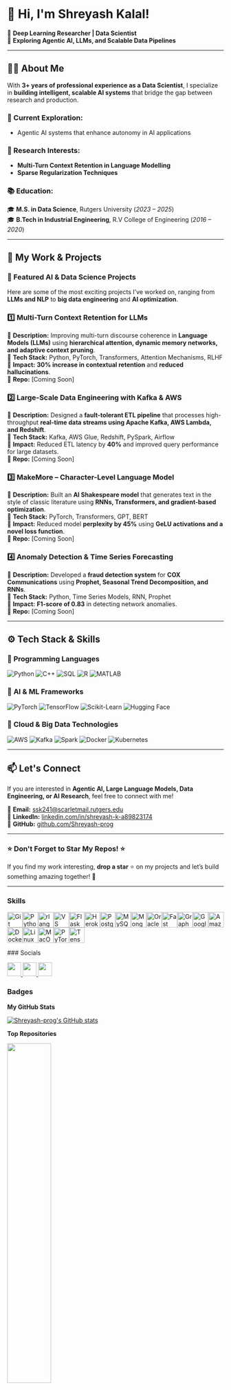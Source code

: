 # 👋 Hi, I'm Shreyash Kalal!

🚀 **Deep Learning Researcher | Data Scientist**  
🔬 **Exploring Agentic AI, LLMs, and Scalable Data Pipelines**

---

## 👨‍💻 About Me  
With **3+ years of professional experience as a Data Scientist**, I specialize in **building intelligent, scalable AI systems** that bridge the gap between research and production. 

### 🔎 Current Exploration:
- Agentic AI systems that enhance autonomy in AI applications

### 🔹 Research Interests:
- **Multi-Turn Context Retention in Language Modelling**  
- **Sparse Regularization Techniques**  

### 📚 Education:
🎓 **M.S. in Data Science**, Rutgers University (*2023 – 2025*)  
🎓 **B.Tech in Industrial Engineering**, R.V College of Engineering (*2016 – 2020*)  

---

## 🔬 My Work & Projects  

### 🚀 Featured AI & Data Science Projects  
Here are some of the most exciting projects I’ve worked on, ranging from **LLMs and NLP** to **big data engineering** and **AI optimization**.  

### **1️⃣ Multi-Turn Context Retention for LLMs**  
🔹 **Description:** Improving multi-turn discourse coherence in **Language Models (LLMs)** using **hierarchical attention, dynamic memory networks, and adaptive context pruning**.  
🔹 **Tech Stack:** Python, PyTorch, Transformers, Attention Mechanisms, RLHF  
🔹 **Impact:** **30% increase in contextual retention** and **reduced hallucinations**.  
📂 **Repo:** [Coming Soon]  

### **2️⃣ Large-Scale Data Engineering with Kafka & AWS**  
🔹 **Description:** Designed a **fault-tolerant ETL pipeline** that processes high-throughput **real-time data streams using Apache Kafka, AWS Lambda, and Redshift**.  
🔹 **Tech Stack:** Kafka, AWS Glue, Redshift, PySpark, Airflow  
🔹 **Impact:** Reduced ETL latency by **40%** and improved query performance for large datasets.  
📂 **Repo:** [Coming Soon]  

### **3️⃣ MakeMore – Character-Level Language Model**  
🔹 **Description:** Built an **AI Shakespeare model** that generates text in the style of classic literature using **RNNs, Transformers, and gradient-based optimization**.  
🔹 **Tech Stack:** PyTorch, Transformers, GPT, BERT  
🔹 **Impact:** Reduced model **perplexity by 45%** using **GeLU activations and a novel loss function**.  
📂 **Repo:** [Coming Soon]  

### **4️⃣ Anomaly Detection & Time Series Forecasting**  
🔹 **Description:** Developed a **fraud detection system** for **COX Communications** using **Prophet, Seasonal Trend Decomposition, and RNNs**.  
🔹 **Tech Stack:** Python, Time Series Models, RNN, Prophet  
🔹 **Impact:** **F1-score of 0.83** in detecting network anomalies.  
📂 **Repo:** [Coming Soon]  

---

## ⚙️ Tech Stack & Skills  

### 🔹 **Programming Languages**  
![Python](https://img.shields.io/badge/Python-3776AB?style=flat&logo=python&logoColor=white)
![C++](https://img.shields.io/badge/C++-00599C?style=flat&logo=cplusplus&logoColor=white)
![SQL](https://img.shields.io/badge/SQL-CC2927?style=flat&logo=sqlite&logoColor=white)
![R](https://img.shields.io/badge/R-276DC3?style=flat&logo=r&logoColor=white)
![MATLAB](https://img.shields.io/badge/MATLAB-0076A8?style=flat&logo=mathworks&logoColor=white)

### 🔹 **AI & ML Frameworks**  
![PyTorch](https://img.shields.io/badge/PyTorch-EE4C2C?style=flat&logo=pytorch&logoColor=white)
![TensorFlow](https://img.shields.io/badge/TensorFlow-FF6F00?style=flat&logo=tensorflow&logoColor=white)
![Scikit-Learn](https://img.shields.io/badge/Scikit--Learn-F7931E?style=flat&logo=scikitlearn&logoColor=white)
![Hugging Face](https://img.shields.io/badge/Hugging%20Face-FFCC00?style=flat&logo=huggingface&logoColor=white)

### 🔹 **Cloud & Big Data Technologies**  
![AWS](https://img.shields.io/badge/AWS-232F3E?style=flat&logo=amazonaws&logoColor=white)
![Kafka](https://img.shields.io/badge/Apache%20Kafka-231F20?style=flat&logo=apachekafka&logoColor=white)
![Spark](https://img.shields.io/badge/Apache%20Spark-E25A1C?style=flat&logo=apachespark&logoColor=white)
![Docker](https://img.shields.io/badge/Docker-2496ED?style=flat&logo=docker&logoColor=white)
![Kubernetes](https://img.shields.io/badge/Kubernetes-326CE5?style=flat&logo=kubernetes&logoColor=white)

---

## 📫 Let's Connect  
If you are interested in **Agentic AI, Large Language Models, Data Engineering, or AI Research**, feel free to connect with me!  

📧 **Email:** [ssk241@scarletmail.rutgers.edu](mailto:ssk241@scarletmail.rutgers.edu)  
🔗 **LinkedIn:** [linkedin.com/in/shreyash-k-a89823174](https://www.linkedin.com/in/shreyash-k-a89823174/)  
🚀 **GitHub:** [github.com/Shreyash-prog](https://github.com/Shreyash-prog)  

---

### ⭐ **Don't Forget to Star My Repos!** ⭐  
If you find my work interesting, **drop a star** ⭐ on my projects and let’s build something amazing together! 🚀  

---

### Skills  

<p align="left"> <a href="https://git-scm.com/" target="_blank" rel="noreferrer"><img src="https://raw.githubusercontent.com/danielcranney/readme-generator/main/public/icons/skills/git-colored.svg" width="36" height="36" alt="Git" /></a><a href="https://www.python.org/" target="_blank" rel="noreferrer"><img src="https://raw.githubusercontent.com/danielcranney/readme-generator/main/public/icons/skills/python-colored.svg" width="36" height="36" alt="Python" /></a><a href="https://www.r-project.org/" target="_blank" rel="noreferrer"><img src="https://raw.githubusercontent.com/danielcranney/readme-generator/main/public/icons/skills/rlang-colored.svg" width="36" height="36" alt="rlang" /></a><a href="https://code.visualstudio.com/" target="_blank" rel="noreferrer"><img src="https://raw.githubusercontent.com/danielcranney/readme-generator/main/public/icons/skills/visualstudiocode.svg" width="36" height="36" alt="VS Code" /></a><a href="https://flask.palletsprojects.com/en/2.0.x/" target="_blank" rel="noreferrer"><img src="https://raw.githubusercontent.com/danielcranney/readme-generator/main/public/icons/skills/flask-colored.svg" width="36" height="36" alt="Flask" /></a><a href="https://www.heroku.com/" target="_blank" rel="noreferrer"><img src="https://raw.githubusercontent.com/danielcranney/readme-generator/main/public/icons/skills/heroku-colored.svg" width="36" height="36" alt="Heroku" /></a><a href="https://www.postgresql.org/" target="_blank" rel="noreferrer"><img src="https://raw.githubusercontent.com/danielcranney/readme-generator/main/public/icons/skills/postgresql-colored.svg" width="36" height="36" alt="PostgreSQL" /></a><a href="https://www.mysql.com/" target="_blank" rel="noreferrer"><img src="https://raw.githubusercontent.com/danielcranney/readme-generator/main/public/icons/skills/mysql-colored.svg" width="36" height="36" alt="MySQL" /></a><a href="https://www.mongodb.com/" target="_blank" rel="noreferrer"><img src="https://raw.githubusercontent.com/danielcranney/readme-generator/main/public/icons/skills/mongodb-colored.svg" width="36" height="36" alt="MongoDB" /></a><a href="https://www.oracle.com/uk/index.html" target="_blank" rel="noreferrer"><img src="https://raw.githubusercontent.com/danielcranney/readme-generator/main/public/icons/skills/oracle-colored.svg" width="36" height="36" alt="Oracle" /></a><a href="https://fastapi.tiangolo.com/" target="_blank" rel="noreferrer"><img src="https://raw.githubusercontent.com/danielcranney/readme-generator/main/public/icons/skills/fastapi-colored.svg" width="36" height="36" alt="Fast API" /></a><a href="https://graphql.org/" target="_blank" rel="noreferrer"><img src="https://raw.githubusercontent.com/danielcranney/readme-generator/main/public/icons/skills/graphql-colored.svg" width="36" height="36" alt="GraphQL" /></a><a href="https://cloud.google.com/" target="_blank" rel="noreferrer"><img src="https://raw.githubusercontent.com/danielcranney/readme-generator/main/public/icons/skills/googlecloud-colored.svg" width="36" height="36" alt="Google Cloud" /></a><a href="https://aws.amazon.com" target="_blank" rel="noreferrer"><img src="https://raw.githubusercontent.com/danielcranney/readme-generator/main/public/icons/skills/aws-colored.svg" width="36" height="36" alt="Amazon Web Services" /></a><a href="https://www.docker.com/" target="_blank" rel="noreferrer"><img src="https://raw.githubusercontent.com/danielcranney/readme-generator/main/public/icons/skills/docker-colored.svg" width="36" height="36" alt="Docker" /></a><a href="https://www.linux.org" target="_blank" rel="noreferrer"><img src="https://raw.githubusercontent.com/danielcranney/readme-generator/main/public/icons/skills/linux-colored.svg" width="36" height="36" alt="Linux" /></a><a href="https://apple.com" target="_blank" rel="noreferrer"><img src="https://raw.githubusercontent.com/danielcranney/readme-generator/main/public/icons/skills/macos-colored.svg" width="36" height="36" alt="MacOS" /></a><a href="https://pytorch.org/" target="_blank" rel="noreferrer"><img src="https://raw.githubusercontent.com/danielcranney/readme-generator/main/public/icons/skills/pytorch-colored.svg" width="36" height="36" alt="PyTorch" /></a><a href="https://www.tensorflow.org/" target="_blank" rel="noreferrer"><img src="https://raw.githubusercontent.com/danielcranney/readme-generator/main/public/icons/skills/tensorflow-colored.svg" width="36" height="36" alt="TensorFlow" /></a> </p> 
### Socials  
<p align="left">  
  <a href="https://www.github.com/Shreyash-prog" target="_blank" rel="noreferrer">  
    <picture>  
      <source media="(prefers-color-scheme: dark)" srcset="https://raw.githubusercontent.com/danielcranney/readme-generator/main/public/icons/socials/github-dark.svg" />  
      <source media="(prefers-color-scheme: light)" srcset="https://raw.githubusercontent.com/danielcranney/readme-generator/main/public/icons/socials/github.svg" />  
      <img src="https://raw.githubusercontent.com/danielcranney/readme-generator/main/public/icons/socials/github.svg" width="32" height="32" />  
    </picture>  
  </a>  
  <a href="https://www.linkedin.com/in/shreyash-k-a89823174/" target="_blank" rel="noreferrer">  
    <picture>  
      <source media="(prefers-color-scheme: dark)" srcset="https://raw.githubusercontent.com/danielcranney/readme-generator/main/public/icons/socials/linkedin-dark.svg" />  
      <source media="(prefers-color-scheme: light)" srcset="https://raw.githubusercontent.com/danielcranney/readme-generator/main/public/icons/socials/linkedin.svg" />  
      <img src="https://raw.githubusercontent.com/danielcranney/readme-generator/main/public/icons/socials/linkedin.svg" width="32" height="32" />  
    </picture>  
  </a>  
  <a href="mailto:ssk241@scarletmail.rutgers.edu" target="_blank" rel="noreferrer">  
    <img src="https://cdn-icons-png.flaticon.com/512/732/732200.png" width="32" height="32" />  
  </a>  
</p>
 
### Badges

<b>My GitHub Stats</b>

<a href="http://www.github.com/Shreyash-prog"><img src="https://github-readme-stats.vercel.app/api?username=Shreyash-prog&show_icons=true&hide=&count_private=true&title_color=0891b2&text_color=ffffff&icon_color=0891b2&bg_color=1c1917&hide_border=true&show_icons=true" alt="Shreyash-prog's GitHub stats" /></a>

<b>Top Repositories</b>

<div width="100%" align="center"><a href="https://github.com/Shreyash-prog/MakeMore" align="left"><img align="left" width="45%" src="https://github-readme-stats.vercel.app/api/pin/?username=Shreyash-prog&repo=MakeMore&title_color=0891b2&text_color=ffffff&icon_color=0891b2&bg_color=1c1917&hide_border=true&locale=en" /></a></div><br /><br /><br /><br /><br /><br /><br />

